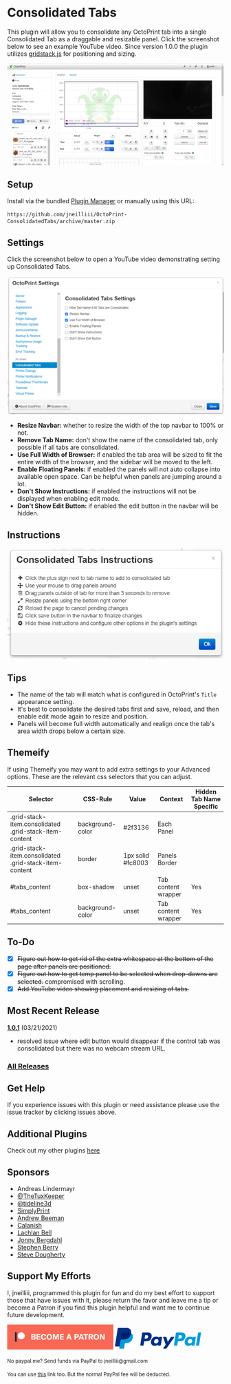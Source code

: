 # Consolidated Tabs

This plugin will allow you to consolidate any OctoPrint tab into a single Consolidated Tab as a draggable and resizable panel. Click the screenshot below to see an example YouTube video. Since version 1.0.0 the plugin utilizes [gridstack.js](https://gridstackjs.com/) for positioning and sizing.

[![screenshot tab](screenshot_tab.png)](https://youtu.be/1Qg6TIGGRB4)

## Setup

Install via the bundled [Plugin Manager](https://docs.octoprint.org/en/master/bundledplugins/pluginmanager.html)
or manually using this URL:

    https://github.com/jneilliii/OctoPrint-ConsolidatedTabs/archive/master.zip

## Settings

Click the screenshot below to open a YouTube video demonstrating setting up Consolidated Tabs.

[![screenshot settings](screenshot_settings.png)](https://youtu.be/BuJJV-giFNc)

- **Resize Navbar:** whether to resize the width of the top navbar to 100% or not.
- **Remove Tab Name:** don't show the name of the consolidated tab, only possible if all tabs are consolidated.
- **Use Full Width of Browser:** if enabled the tab area will be sized to fit the entire width of the browser, and the sidebar will be moved to the left.
- **Enable Floating Panels:** if enabled the panels will not auto collapse into available open space. Can be helpful when panels are jumping around a lot.
- **Don't Show Instructions:** if enabled the instructions will not be displayed when enabling edit mode.
- **Don't Show Edit Button:** if enabled the edit button in the navbar will be hidden.

## Instructions

![screenshot_instructions](screenshot_instructions.png)

## Tips

- The name of the tab will match what is configured in OctoPrint's `Title` appearance setting.
- It's best to consolidate the desired tabs first and save, reload, and then enable edit mode again to resize and position.
- Panels will become full width automatically and realign once the tab's area width drops below a certain size.

## Themeify

If using Themeify you may want to add extra settings to your Advanced options. These are the relevant css selectors that you can adjust.

| Selector                                               | CSS-Rule         | Value             | Context             | Hidden Tab Name Specific |
|--------------------------------------------------------|------------------|-------------------|---------------------|--------------------------|
| .grid-stack-item.consolidated .grid-stack-item-content | background-color | #2f3136           | Each Panel          |                          |
| .grid-stack-item.consolidated .grid-stack-item-content | border           | 1px solid #fc8003 | Panels Border       |                          |
| #tabs_content                                          | box-shadow       | unset             | Tab content wrapper | Yes                      |
| #tabs_content                                          | background-color | unset             | Tab content wrapper | Yes                      |

## To-Do
* [X] ~~Figure out how to get rid of the extra whitespace at the bottom of the page after panels are positioned.~~
* [X] ~~Figure out how to get temp panel to be selected when drop-downs are selected.~~ compromised with scrolling.
* [X] ~~Add YouTube video showing placement and resizing of tabs.~~

## Most Recent Release

**[1.0.1](https://github.com/jneilliii/OctoPrint-ConsolidatedTabs/releases/tag/1.0.1)** (03/21/2021)

* resolved issue where edit button would disappear if the control tab was consolidated but there was no webcam stream URL.

### [All Releases](https://github.com/jneilliii/OctoPrint-ConsolidatedTabs/releases)

## Get Help

If you experience issues with this plugin or need assistance please use the issue tracker by clicking issues above.

## Additional Plugins

Check out my other plugins [here](https://plugins.octoprint.org/by_author/#jneilliii)

## Sponsors
- Andreas Lindermayr
- [@TheTuxKeeper](https://github.com/thetuxkeeper)
- [@tideline3d](https://github.com/tideline3d/)
- [SimplyPrint](https://simplyprint.io/)
- [Andrew Beeman](https://github.com/Kiendeleo)
- [Calanish](https://github.com/calanish)
- [Lachlan Bell](https://lachy.io/)
- [Jonny Bergdahl](https://github.com/bergdahl)
- [Stephen Berry](https://github.com/berrystephenw)
- [Steve Dougherty](https://github.com/Thynix)
## Support My Efforts
I, jneilliii, programmed this plugin for fun and do my best effort to support those that have issues with it, please return the favor and leave me a tip or become a Patron if you find this plugin helpful and want me to continue future development.

[![Patreon](patreon-with-text-new.png)](https://www.patreon.com/jneilliii) [![paypal](paypal-with-text.png)](https://paypal.me/jneilliii)

<small>No paypal.me? Send funds via PayPal to jneilliii&#64;gmail&#46;com

You can use [this](https://www.paypal.com/cgi-bin/webscr?cmd=_xclick&business=jneilliii@gmail.com) link too. But the normal PayPal fee will be deducted.
</small>
